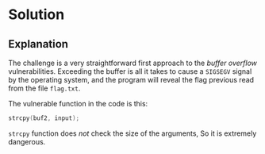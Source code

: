 # Solution

## Explanation

The challenge is a very straightforward first approach to the *buffer overflow* vulnerabilities.
Exceeding the buffer is all it takes to cause a `SIGSEGV` signal by the operating system, and the program will reveal the flag previous read from the file `flag.txt`.

The vulnerable function in the code is this:
```C
strcpy(buf2, input);
```

`strcpy` function does *not* check the size of the arguments, So
it is extremely dangerous.

